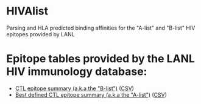 # HIVAlist
Parsing and HLA predicted binding affinities for the "A-list" and "B-list" HIV epitopes provided by LANL

# Epitope tables provided by the LANL HIV immunology database:
 - [CTL epitope summary (a.k.a the "B-list")](http://www.hiv.lanl.gov/content/immunology/tables/ctl_summary.html) ([CSV](http://www.hiv.lanl.gov/content/immunology/tables/ctl_summary.csv))
 - [Best defined CTL epitope summary (a.k.a the "A-list")](http://www.hiv.lanl.gov/content/immunology/tables/optimal_ctl_summary.html) ([CSV](http://www.hiv.lanl.gov/content/immunology/tables/optimal_ctl_summary.csv))
 
